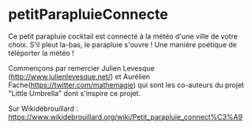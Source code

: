 # petitParapluieConnecte

Ce petit parapluie cocktail est connecté à la météo d'une ville de votre choix. S'il pleut la-bas, le parapluie s'ouvre ! Une manière poétique de téléporter la météo !

Commençons par remercier Julien Levesque (http://www.julienlevesque.net/) et Aurélien Fache(https://twitter.com/mathemagie) qui sont les co-auteurs du projet "Little Umbrella" dont s'inspire ce projet.

Sur Wikidébrouillard : https://www.wikidebrouillard.org/wiki/Petit_parapluie_connect%C3%A9

